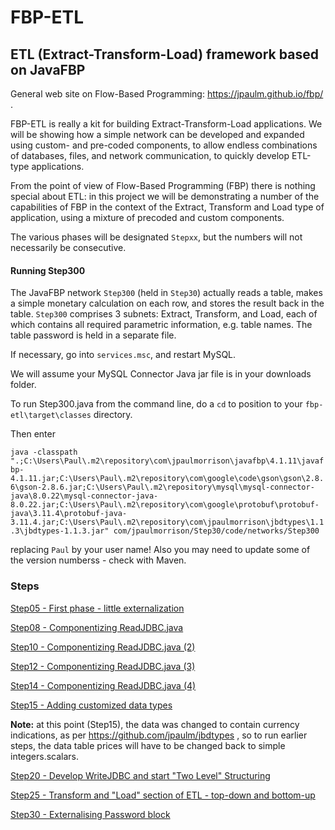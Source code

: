 FBP-ETL
=======

## ETL (Extract-Transform-Load) framework based on JavaFBP

General web site on Flow-Based Programming: https://jpaulm.github.io/fbp/ .

FBP-ETL is really a kit for building Extract-Transform-Load applications.  We will be showing how a simple network can be developed and expanded using custom- and pre-coded components, to allow endless combinations of databases, files, and network communication, to quickly develop ETL-type applications. 

From the point of view of Flow-Based Programming (FBP) there is nothing special about ETL:  in this project we will be demonstrating a number of the capabilities of FBP in the context of the Extract, Transform and Load type of application, using a mixture of precoded and custom components.

The various phases will be designated `Stepxx`, but the numbers will not necessarily be consecutive.

#### Running Step300

The JavaFBP network `Step300` (held in `Step30`) actually reads a table, makes a simple monetary calculation on each row, and stores the result back in the table.  `Step300` comprises 3 subnets: Extract, Transform, and Load, each of which contains all required parametric information, e.g. table names.  The table password is held in a separate file.

If necessary, go into `services.msc`, and restart MySQL.

We will assume your MySQL Connector Java jar file is in your downloads folder. 

To run Step300.java from the command line, do a `cd` to position to your `fbp-etl\target\classes` directory. 

Then enter 

`java -classpath ".;C:\Users\Paul\.m2\repository\com\jpaulmorrison\javafbp\4.1.11\javafbp-4.1.11.jar;C:\Users\Paul\.m2\repository\com\google\code\gson\gson\2.8.6\gson-2.8.6.jar;C:\Users\Paul\.m2\repository\mysql\mysql-connector-java\8.0.22\mysql-connector-java-8.0.22.jar;C:\Users\Paul\.m2\repository\com\google\protobuf\protobuf-java\3.11.4\protobuf-java-3.11.4.jar;C:\Users\Paul\.m2\repository\com\jpaulmorrison\jbdtypes\1.1.3\jbdtypes-1.1.3.jar" com/jpaulmorrison/Step30/code/networks/Step300`

replacing `Paul` by your user name!   Also you may need to update some of the version numberss - check with Maven.

### Steps

[Step05 - First phase - little externalization](src/main/java/com/jpaulmorrison/Step05/)

[Step08 - Componentizing ReadJDBC.java](src/main/java/com/jpaulmorrison/Step08/)

[Step10 - Componentizing ReadJDBC.java (2)](src/main/java/com/jpaulmorrison/Step10/)

[Step12 - Componentizing ReadJDBC.java (3)](src/main/java/com/jpaulmorrison/Step12/)

[Step14 - Componentizing ReadJDBC.java (4)](src/main/java/com/jpaulmorrison/Step14/)

[Step15 - Adding customized data types](src/main/java/com/jpaulmorrison/Step15/)

**Note:** at this point (Step15), the data was changed to contain currency indications, as per https://github.com/jpaulm/jbdtypes , so to run earlier steps, the data table prices will have to be changed back to simple integers.scalars.

[Step20 - Develop WriteJDBC and start "Two Level" Structuring](src/main/java/com/jpaulmorrison/Step20/)

[Step25 - Transform and "Load" section of ETL - top-down and bottom-up](src/main/java/com/jpaulmorrison/Step25/)

[Step30 - Externalising Password block](src/main/java/com/jpaulmorrison/Step30/)



